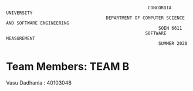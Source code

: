                                                          CONCORDIA UNIVERSITY
                                          DEPARTMENT OF COMPUTER SCIENCE AND SOFTWARE ENGINEERING
                                                              SOEN 6611
                                                         SOFTWARE MEASUREMENT
                                                              SUMMER 2020
                                                              
                                                              
 # Team Members: TEAM B

Vasu Dadhania  :  40103048


